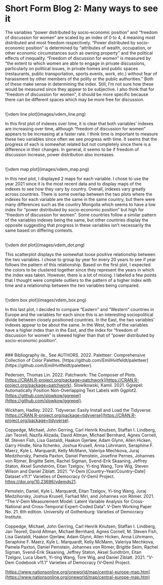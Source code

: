 # Short Form Blog 2: Many ways to see it

The variables “power distributed by socio-economic position” and “freedom of discussion for women” are scaled by an index of 0 to 4, 4 meaning most distributed and most freedom respectively.  “Power distributed by socio-economic position” is determined by “attributes of wealth, occupation, or other economic circumstances such as owning property” and the political effects of inequality. “Freedom of discussion for women” is measured by “the extent to which women are able to engage in private discussions, particularly on political issues, in private homes and public spaces (restaurants, public transportation, sports events, work, etc.) without fear of harassment by other members of the polity or the public authorities.” Both of these make sense in determining the index. Still, I’m not sure how these would be measured since they appear to be subjective. I also think that for “freedom of discussion for women”, it should be more specific because there can be different spaces which may be more free for discussion. 

<br>
![vdem line plot](images/vdem_line.png)

In this first plot of indexes over time, it is clear that both variables’ indexes are increasing over time, although “freedom of discussion for women” appears to be increasing at a faster rate. I think time is important to measure these two variables since often we see progress with time. It seems that the progress of each is somewhat related but not completely since there is a difference in their changes. In general, it seems to be if freedom of discussion increase, power distribution also increases.

<br>
![vdem map plot](images/vdem_map.png)

In this next plot, I displayed 2 maps for each variable. I chose to use the year 2021 since it is the most recent data and to display maps of the indexes to see how they vary by country. Overall, indexes vary greatly across countries. There is some overlap between the two plots where the indexes for each variable are the same in the same country, but there were many differences such as the country Mongolia which seems to have a low index for “power distributed by socio-economic position” but high for “freedom of discussion for women”. Some countries follow a similar pattern of the variables indexes being the same, but other countries display the opposite suggesting that progress in these variables isn’t necessarily the same based on differing contexts. 

<br>
![vdem dot plot](images/vdem_dot.png)

This scatterplot displays the somewhat loose positive relationship between the two variables. I chose to group by year for every 20 years to see if year follows the pattern of this relationship. Based on the first plot, I expected the colors to be clustered together since they represent the years in which the index was taken. However, there is a lot of mixing. I labeled a few points that I thought were complete outliers to the pattern of a higher index with time and a relationship between the two variables being compared.

<br>
![vdem box plot](images/vdem_box.png)

In this last plot, I decided to compare “Eastern” and “Western” countries in Europe and the variables for each since this is an interesting sociopolitical divide between closely positioned countries. In the East, the two variables’ indexes appear to be about the same. In the West, both of the variables have a higher index than in the East, and the index for “freedom of discussion for women” is skewed higher than that of “power distributed by socio-economic position”. 

<br>
### Bibliography
ile., See AUTHORS. 2022. Paletteer: Comprehensive Collection of Color Palettes. [https://github.com/EmilHvitfeldt/paletteer](https://github.com/EmilHvitfeldt/paletteer).

Pedersen, Thomas Lin. 2022. Patchwork: The Composer of Plots. [https://CRAN.R-project.org/package=patchwork](https://CRAN.R-project.org/package=patchwork).
Slowikowski, Kamil. 2021. Ggrepel: Automatically Position Non-Overlapping Text Labels with Ggplot2. [https://github.com/slowkow/ggrepel](https://github.com/slowkow/ggrepel).

Wickham, Hadley. 2022. Tidyverse: Easily Install and Load the Tidyverse. [https://CRAN.R-project.org/package=tidyverse](https://CRAN.R-project.org/package=tidyverse).

Coppedge, Michael, John Gerring, Carl Henrik Knutsen, Staffan I. Lindberg, Jan Teorell,
Nazifa Alizada, David Altman, Michael Bernhard, Agnes Cornell, M. Steven Fish, Lisa
Gastaldi, Haakon Gjerløw, Adam Glynn, Allen Hicken, Garry Hindle, Nina Ilchenko, Joshua
Krusell, Anna Lührmann, Seraphine F. Maerz, Kyle L. Marquardt, Kelly McMann, Valeriya
Mechkova, Juraj Medzihorsky, Pamela Paxton, Daniel Pemstein, Josefine Pernes, Johannes
von Römer, Brigitte Seim, Rachel Sigman, Svend-Erik Skaaning, Jeffrey Staton, Aksel
Sundström, Eitan Tzelgov, Yi-ting Wang, Tore Wig, Steven Wilson and Daniel Ziblatt. 2021.
"V-Dem [Country–Year/Country–Date] Dataset v11.1" Varieties of Democracy (V-Dem)
Project. https://doi.org/10.23696/vdemds21.

Pemstein, Daniel, Kyle L. Marquardt, Eitan Tzelgov, Yi-ting Wang, Juraj Medzihorsky,
Joshua Krusell, Farhad Miri, and Johannes von Römer. 2021. “The V-Dem Measurement
Model: Latent Variable Analysis for Cross-National and Cross-Temporal Expert-Coded
Data”. V-Dem Working Paper No. 21. 6th edition. University of Gothenburg: Varieties of
Democracy Institute.

Coppedge, Michael, John Gerring, Carl Henrik Knutsen, Staffan I. Lindberg, Jan Teorell,
David Altman, Michael Bernhard, Agnes Cornell, M. Steven Fish, Lisa Gastaldi, Haakon
Gjerløw, Adam Glynn, Allen Hicken, Anna Lührmann, Seraphine F. Maerz, Kyle L.
Marquardt, Kelly McMann, Valeriya Mechkova, Pamela Paxton, Daniel Pemstein, Johannes
von Römer, Brigitte Seim, Rachel Sigman, Svend-Erik Skaaning, Jeffrey Staton, Aksel
Sundtröm, Eitan Tzelgov, Luca Uberti, Yi-ting Wang, Tore Wig, and Daniel Ziblatt. 2021.
"V-Dem Codebook v11.1" Varieties of Democracy (V-Dem) Project.

[https://www.nationsonline.org/oneworld/map/central-europe-map.htm](https://www.nationsonline.org/oneworld/map/central-europe-map.htm)



